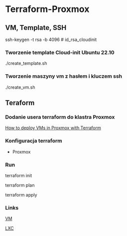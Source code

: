 # Terraform-Proxmox

## VM, Template, SSH

ssh-keygen -t rsa -b 4096 # id_rsa_cloudinit

### Tworzenie template Cloud-init Ubuntu 22.10

./create_template.sh

### Tworzenie maszyny vm z hasłem i kluczem ssh

./create_vm.sh

## Teraform

### Dodanie usera terraform do klastra Proxmox

[How to deploy VMs in Proxmox with Terraform](https://austinsnerdythings.com/2021/09/01/how-to-deploy-vms-in-proxmox-with-terraform/)


### Konfiguracja terraform

- Proxmox


### Run

terraform init

terraform plan

terraform apply


### Links

[VM](https://registry.terraform.io/providers/Telmate/proxmox/latest/docs/resources/vm_qemu)

[LXC](https://registry.terraform.io/providers/Telmate/proxmox/latest/docs/resources/lxc)

